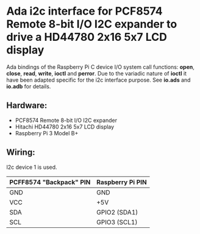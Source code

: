 # Ada i2c interface for PCF8574 Remote 8-bit I/O I2C expander to drive a HD44780 2x16 5x7 LCD display

Ada bindings of the Raspberry Pi C device I/O system call functions: **open**, **close**, **read**, **write**, **ioctl** and **perror**.
Due to the variadic nature of **ioctl** it have been adapted specific for the i2c interface purpose. 
See **io.ads** and **io.adb** for details.

## Hardware:
* PCF8574 Remote 8-bit I/O I2C expander
* Hitachi HD44780 2x16 5x7 LCD display
* Raspberry Pi 3 Model B+

## Wiring:
I2c device 1 is used.

| PCFF8574 "Backpack" PIN  |  Raspberry Pi PIN |
| --- | --- |
|GND | GND |
|VCC | +5V |
|SDA | GPIO2 (SDA1) |
|SCL | GPIO3 (SCL1) |


